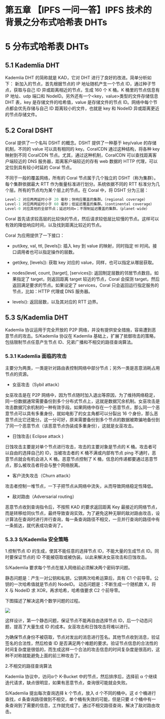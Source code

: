 # 第五章 【IPFS 一问一答】IPFS 技术的背景之分布式哈希表 DHTs

# 5 分布式哈希表 DHTs

## 5.1 Kademlia DHT

Kademlia DHT 的简称就是 KAD，它对 DHT 进行了良好的改进。简单分析如下： 新加入的节点，首先根据节点的 IP 地址随机产生一个节点 ID，通过种子节点，获取与自己 ID 异或距离相近的节点，生成 160 个 K 桶。K 桶里的节点信息有 IP 地址、udp 端口和 NodeID。另外还有一个<key，value>类型的文件存储信息 DHT 表，key 是存储文件的哈希值，value 是存储文件的节点 ID。网络中每个节点都会优先存储与自己 ID 距离较小的文件，也就是 key 和 NodeID 异或距离更近的节点存储文件。

## 5.2 Coral DSHT

Coral 提供了一个名叫 DSHT 的概念。DSHT 提供了一种基于 key/value 的存储机制，不同的 value 可以具有相同的 key。CoralCDN 通过这种结构，将各种 key 映射到不同 CoralCDN 节点。尤其，通过这种机制，CoralCDN 可以查找距离客户端较近的 DNS 服务器，距离客户端较近的存有 web 数据的 HTTP 代理，可以定位到具有较小时延的 Coral 节点。

不同于一般的覆盖网络，所有的 Coral 节点属于几个独立的 DSHT（称为集群）。每个集群依据最大 RTT 作为衡量标准进行划分。系统依据不同的 RTT 标准分为几个层。所有的节点均为某个层上的节点。在 Coral 中，将 DSHT 分为三层：

```go
Level-2 对应两两延时小于 20 毫秒；快响应覆盖的集群。（regional coverage）
Level-1 对应两两延时小于 60 毫秒；低延迟覆盖的集群。（continental coverage）
Level-0 对应其他的全部节点；延迟时间∞；不限制延迟覆盖的集群。（planet-wide）
```

Coral 首先请求较高层的比较快的节点，然后请求较低层比较慢的节点。这样可以有效的降低响应时间，以及找到距离比较近的节点。

Coral 为应用提供了一下接口：

*   put(key, val, ttl, [levels]): 插入 key 到 value 的映射，同时指定 ttl 时间。接口调用者也可以指定操作的层数。

*   get(key, [levels]): 获取 key 对应的 value，同样，也可以指定从哪层获取。

*   nodes(level, count, [target], [services]): 返回制定层数的邻居节点数目。如果指定了 target，则返回距离 target 较近的节点，Coral 会探测 target，然后返回满足要求的节点。如果设定了 services，Coral 只会返回运行指定服务的节点，比如：HTTP 代理或 DNS 服务器。

*   levels(): 返回层数，以及其对应的 RTT 边界。

## 5.3 S/Kademlia DHT

Kademlia 协议运用于完全开放的 P2P 网络，并没有提供安全措施，容易遭到恶意节点的攻击。S/Kademlia 协议在 Kademlia 基础上，扩展了抵御攻击的策略，包括限制节点任意产生节点 ID、兄弟广播和不相交的路径查询算法。

### 5.3.1 Kademlia 面临的攻击

主要分为两类，一类是针对路由表控制网络中部分节点；另外一类是恶意消耗占用节点的资源。 

*   女巫攻击（Sybil attack）

女巫攻击是在 P2P 网络中，因为节点随时加入退出等原因，为了维持网络稳定，同一份数据通常需要备份到多个分布式节点上，这就是数据冗余机制。女巫攻击是攻击数据冗余机制的一种有效手段。如果网络中存在一个恶意节点，那么同一个恶意节点可以具有多重身份，就如电影了的女主角都可以分裂出 16 个身份，那么恶意节点比它还能分。这一分可好，原来需要备份到多个节点的数据被欺骗地备份到了同一个恶意节点（该恶意节点伪装成多重身份），这就是女巫攻击。

*   日蚀攻击( Eclipse attack )

日蚀攻击主要是对单个节点进行攻击，攻击的主要对象是节点的 K 桶。攻击者可以自由的选择自己的 ID，当被攻击者的 K 桶不满或内部有节点 ping 不通时，恶意节点就会有机会进入 K 桶。恶意节点控制了 K 桶，信息的传递都要通过恶意节点，那么被攻击者将会与整个网络脱离。

*   客户流失攻击（Churn attack）

攻击者控制一堆节点，一下子把节点从网络中流失，从而导致网络稳定性降低。

*   敌对路由（Adversarial routing）

恶意节点收到查询指令后，不按照 KAD 的要求返回距离 Key 最接近的网络节点，而是转移给同伙节点，最终导致查询实效。为了避免这种无聊的敌对路由攻击，设计算法在查询时进行并行查询，每一条查询路径不相交，一旦并行查询的路径中有一条抵达，就代表成功查询了。

### 5.3.3 S/Kademlia 安全策略

1.控制节点 ID 的生成，使其不能任意的选择节点 ID，不能大量的生成节点 ID。同时要保证节点的 ID 不能被窃取或被伪装。以此来解决女巫攻击和日蚀攻击。

S/Kademlia 要求每个节点在接入网络前必须解决两个密码学问题。

静态问题是：产生一对公钥和私钥，公钥两次哈希运算后，具有 C1 个前导零。公钥的一次哈希值就是节点的 NodeID。 动态问题是：不断生成一个随机数 X，将 X 与 NodeID 求 XOR，再求哈希，哈希值要求 C2 个前导零。

下图描述了解决这两个数学问题的过程。

![](img/7dc3fdfa0deeb482f4c820d1d615e162.jpg)

这样设计，第一个静态问题，保证节点不能再自由选择节点 ID，后一个动态问题，提高了大量生成 ID 的成本。女巫攻击和日蚀攻击将难以进行。

为确保节点身份不被窃取，节点对发出的消息进行签名。其他节点收到消息，验证签名的合法性，然后检查 ID 是否满足两个难题的要求。验证节点信息的合法性的时间复杂度是很低的，而生成这样一个合法的攻击信息的时间复杂度是很高的，这种不对称就能避免上面的前三种攻击了。

2.不相交的路径查询算法

Kademlia 协议中，访问α个 K-Bucket 中的节点，然后排序后，选择前 α 个继续迭代请求，缺点很明显，如果有恶意节点，查询很可能就会失败。

S/Kademlia 提出每次查询选择 k 个节点，放入 d 个不同的桶中。这 d 个桶进行查找，d 条查询路径做到不相交，单个桶有失效的可能，但是只要 d 个桶中有一条查询到了需要的信息，工作就完成了。通过不相交路径查询，解决了敌对路由攻击。